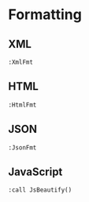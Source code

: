 # Formatting

## XML

```
:XmlFmt
```

## HTML

```
:HtmlFmt
```

## JSON

```
:JsonFmt
```

## JavaScript

```
:call JsBeautify()
```
